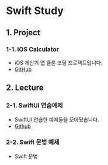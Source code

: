 # Swift Study


## 1. Project

### 1-1. iOS Calculator

- iOS 계산기 앱 클론 코딩 프로젝트입니다.
- [GitHub](https://github.com/xohxe/iOS-Calculator)


## 2. Lecture

### 2-1. SwiftUI 연습예제

- SwiftUI 연습한 예제들을 모아뒀습니다.
- [Github](https://github.com/xohxe/SwiftUIPratice)


### 2-2. Swift 문법 예제

- Swift 문법

